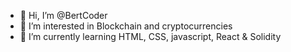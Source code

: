 - 👋 Hi, I’m @BertCoder
- 👀 I’m interested in Blockchain and cryptocurrencies
- 🌱 I’m currently learning HTML, CSS, javascript, React & Solidity
